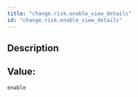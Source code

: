 ```yaml
---
title: "change.risk.enable_view_details"
id: "change.risk.enable_view_details"
---
```

## Description



## Value: 
```
enable
```